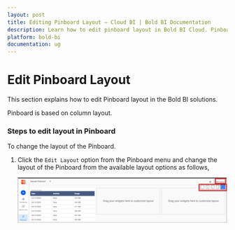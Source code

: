 ```yaml
---
layout: post
title: Editing Pinboard Layout – Cloud BI | Bold BI Documentation
description: Learn how to edit pinboard layout in Bold BI Cloud. Pinboard is a collection of widgets from various dashboards pinned to it.
platform: bold-bi
documentation: ug
---
```


# Edit Pinboard Layout

This section explains how to edit Pinboard layout in the Bold BI solutions.

Pinboard is based on column layout.

### Steps to edit layout in Pinboard

To change the layout of the Pinboard.

1. Click the `Edit Layout` option from the Pinboard menu and change the layout of the Pinboard from the available layout options as follows,

    ![Edit Layout](/static/assets/cloud/managing-resources/manage-pinboards/images/edit-layout.png)